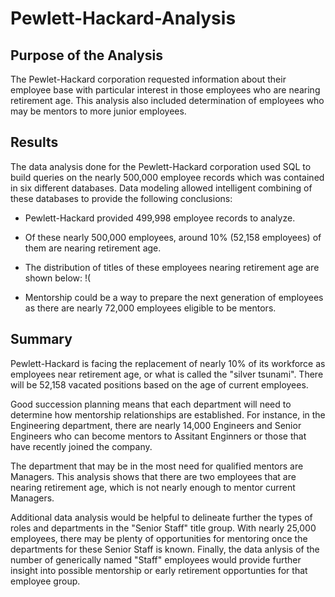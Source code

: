 # Pewlett-Hackard-Analysis
## Purpose of the Analysis
The Pewlet-Hackard corporation requested information about their employee base with particular interest in those employees who are nearing retirement age. This analysis also included determination of employees who may be mentors to more junior employees.

## Results
The data analysis done for the Pewlett-Hackard corporation used SQL to build queries on the nearly 500,000 employee records which was contained in six different databases. Data modeling allowed intelligent combining of these databases to provide the following conclusions:
- Pewlett-Hackard provided 499,998 employee records to analyze. 
- Of these nearly 500,000 employees, around 10% (52,158 employees) of them are nearing retirement age. 
- The distribution of titles of these employees nearing retirement age are shown below:
!(

- Mentorship could be a way to prepare the next generation of employees as there are nearly 72,000 employees eligible to be mentors.

## Summary
Pewlett-Hackard is facing the replacement of nearly 10% of its workforce as employees near retirement age, or what is called the "silver tsunami". There will be 52,158 vacated positions based on the age of current employees. 

Good succession planning means that each department will need to determine how mentorship relationships are established. For instance, in the Engineering department, there are nearly 14,000 Engineers and Senior Engineers who can become mentors to Assitant Enginners or those that have recently joined the company. 

The department that may be in the most need for qualified mentors are Managers. This analysis shows that there are two employees that are nearing retirement age, which is not nearly enough to mentor current Managers. 

Additional data analysis would be helpful to delineate further the types of roles and departments in the "Senior Staff" title group. With nearly 25,000 employees, there may be plenty of opportunities for mentoring once the departments for these Senior Staff is known. Finally, the data anlysis of the number of generically named "Staff" employees would provide further insight into possible mentorship or early retirement opportunties for that employee group. 